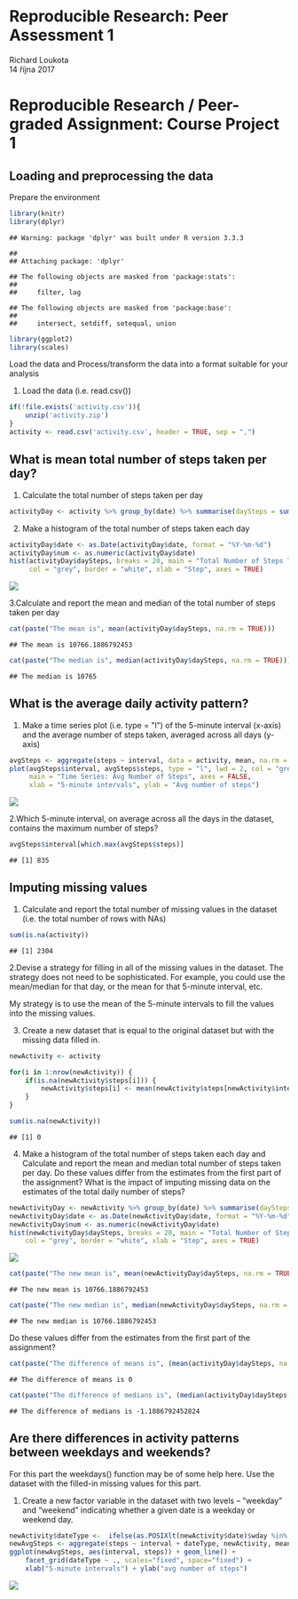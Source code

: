 # Reproducible Research: Peer Assessment 1
Richard Loukota  
14 října 2017  



# Reproducible Research / Peer-graded Assignment: Course Project 1

## Loading and preprocessing the data

Prepare the environment


```r
library(knitr)
library(dplyr)
```

```
## Warning: package 'dplyr' was built under R version 3.3.3
```

```
## 
## Attaching package: 'dplyr'
```

```
## The following objects are masked from 'package:stats':
## 
##     filter, lag
```

```
## The following objects are masked from 'package:base':
## 
##     intersect, setdiff, setequal, union
```

```r
library(ggplot2)
library(scales)
```


Load the data and Process/transform the data into a format suitable for your analysis
1. Load the data (i.e. read.csv())


```r
if(!file.exists('activity.csv')){
    unzip('activity.zip')
}
activity <- read.csv('activity.csv', header = TRUE, sep = ",")
```

## What is mean total number of steps taken per day?

1. Calculate the total number of steps taken per day

```r
activityDay <- activity %>% group_by(date) %>% summarise(daySteps = sum(steps))
```

2. Make a histogram of the total number of steps taken each day

```r
activityDay$date <- as.Date(activityDay$date, format = "%Y-%m-%d")
activityDay$num <- as.numeric(activityDay$date)
hist(activityDay$daySteps, breaks = 20, main = "Total Number of Steps Taken Each Day", 
     col = "grey", border = "white", xlab = "Step", axes = TRUE)
```

![](PA1_template_files/figure-html/unnamed-chunk-4-1.png)<!-- -->

3.Calculate and report the mean and median of the total number of steps taken per day

```r
cat(paste("The mean is", mean(activityDay$daySteps, na.rm = TRUE)))
```

```
## The mean is 10766.1886792453
```

```r
cat(paste("The median is", median(activityDay$daySteps, na.rm = TRUE)))
```

```
## The median is 10765
```


## What is the average daily activity pattern?

1. Make a time series plot (i.e. type = "l") of the 5-minute interval (x-axis) and the average number of steps taken, averaged across all days (y-axis)

```r
avgSteps <- aggregate(steps ~ interval, data = activity, mean, na.rm = TRUE)
plot(avgSteps$interval, avgSteps$steps, type = "l", lwd = 2, col = "green",
     main = "Time Series: Avg Number of Steps", axes = FALSE,
     xlab = "5-minute intervals", ylab = "Avg number of steps")
```

![](PA1_template_files/figure-html/unnamed-chunk-6-1.png)<!-- -->

2.Which 5-minute interval, on average across all the days in the dataset, contains the maximum number of steps?

```r
avgSteps$interval[which.max(avgSteps$steps)]
```

```
## [1] 835
```

## Imputing missing values

1. Calculate and report the total number of missing values in the dataset (i.e. the total number of rows with NAs)

```r
sum(is.na(activity))
```

```
## [1] 2304
```

2.Devise a strategy for filling in all of the missing values in the dataset. The strategy does not need to be sophisticated. For example, you could use the mean/median for that day, or the mean for that 5-minute interval, etc.

 My strategy is to use the mean of the 5-minute intervals to fill the values into the missing values.

3. Create a new dataset that is equal to the original dataset but with the missing data filled in.

```r
newActivity <- activity

for(i in 1:nrow(newActivity)) {
    if(is.na(newActivity$steps[i])) {
        newActivity$steps[i] <- mean(newActivity$steps[newActivity$interval == newActivity$interval[i]], na.rm = TRUE)
    }
}

sum(is.na(newActivity))
```

```
## [1] 0
```

4. Make a histogram of the total number of steps taken each day and Calculate and report the mean and median total number of steps taken per day. Do these values differ from the estimates from the first part of the assignment? 
What is the impact of imputing missing data on the estimates of the total daily number of steps?

```r
newActivityDay <- newActivity %>% group_by(date) %>% summarise(daySteps = sum(steps))
newActivityDay$date <- as.Date(newActivityDay$date, format = "%Y-%m-%d")
newActivityDay$num <- as.numeric(newActivityDay$date)
hist(newActivityDay$daySteps, breaks = 20, main = "Total Number of Steps Taken Each Day", 
    col = "grey", border = "white", xlab = "Step", axes = TRUE)
```

![](PA1_template_files/figure-html/unnamed-chunk-10-1.png)<!-- -->

```r
cat(paste("The new mean is", mean(newActivityDay$daySteps, na.rm = TRUE)))
```

```
## The new mean is 10766.1886792453
```

```r
cat(paste("The new median is", median(newActivityDay$daySteps, na.rm = TRUE)))
```

```
## The new median is 10766.1886792453
```
Do these values differ from the estimates from the first part of the assignment?

```r
cat(paste("The difference of means is", (mean(activityDay$daySteps, na.rm = TRUE) - mean(newActivityDay$daySteps, na.rm = TRUE))))
```

```
## The difference of means is 0
```

```r
cat(paste("The difference of medians is", (median(activityDay$daySteps, na.rm = TRUE) - median(newActivityDay$daySteps, na.rm = TRUE))))
```

```
## The difference of medians is -1.1886792452824
```

## Are there differences in activity patterns between weekdays and weekends?

For this part the weekdays() function may be of some help here. 
Use the dataset with the filled-in missing values for this part.

1. Create a new factor variable in the dataset with two levels – “weekday” and “weekend” indicating whether a given date is a weekday or weekend day.

```r
newActivity$dateType <-  ifelse(as.POSIXlt(newActivity$date)$wday %in% c(0,6), 'weekend', 'weekday')
newAvgSteps <- aggregate(steps ~ interval + dateType, newActivity, mean)
ggplot(newAvgSteps, aes(interval, steps)) + geom_line() + 
    facet_grid(dateType ~ ., scales="fixed", space="fixed") + 
    xlab("5-minute intervals") + ylab("avg number of steps")
```

![](PA1_template_files/figure-html/unnamed-chunk-12-1.png)<!-- -->
